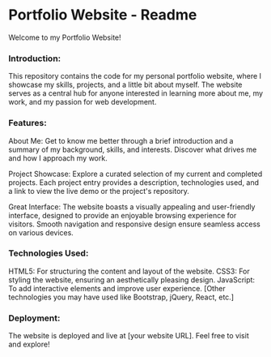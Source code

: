 # Portfolio Website - Readme

Welcome to my Portfolio Website!

### **Introduction:**
This repository contains the code for my personal portfolio website, where I showcase my skills, projects, and a little bit about myself. The website serves as a central hub for anyone interested in learning more about me, my work, and my passion for web development.

### Features:

About Me: Get to know me better through a brief introduction and a summary of my background, skills, and interests. Discover what drives me and how I approach my work.

Project Showcase: Explore a curated selection of my current and completed projects. Each project entry provides a description, technologies used, and a link to view the live demo or the project's repository.

Great Interface: The website boasts a visually appealing and user-friendly interface, designed to provide an enjoyable browsing experience for visitors. Smooth navigation and responsive design ensure seamless access on various devices.

### Technologies Used:

HTML5: For structuring the content and layout of the website.
CSS3: For styling the website, ensuring an aesthetically pleasing design.
JavaScript: To add interactive elements and improve user experience.
[Other technologies you may have used like Bootstrap, jQuery, React, etc.]
### Deployment:
The website is deployed and live at [your website URL]. Feel free to visit and explore!
